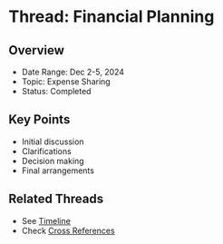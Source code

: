 # Thread: Financial Planning

## Overview
- Date Range: Dec 2-5, 2024
- Topic: Expense Sharing
- Status: Completed

## Key Points
- Initial discussion
- Clarifications
- Decision making
- Final arrangements

## Related Threads
- See [Timeline](../timeline.md)
- Check [Cross References](../cross_references.md)
